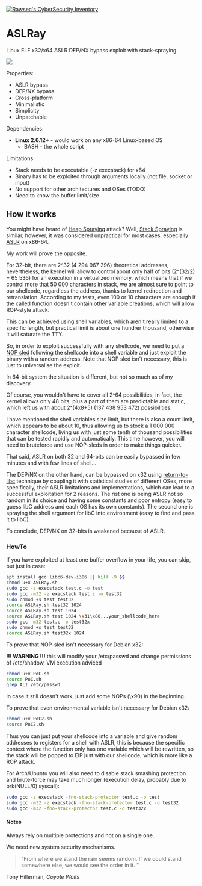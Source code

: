 [![Rawsec's CyberSecurity Inventory](http://list.rawsec.ml/img/badges/Rawsec-inventoried-FF5050_flat-square.svg)](http://list.rawsec.ml/tools.html#ASLRay)

# ASLRay
Linux ELF x32/x64 ASLR DEP/NX bypass exploit with stack-spraying

![](https://i.imgur.com/mBuqu8J.jpg)

Properties:
* ASLR bypass
* DEP/NX bypass
* Cross-platform
* Minimalistic
* Simplicity
* Unpatchable

Dependencies:
* **Linux 2.6.12+** - would work on any x86-64 Linux-based OS
	- BASH - the whole script

Limitations:
* Stack needs to be executable (-z execstack) for x64
* Binary has to be exploited through arguments locally (not file, socket or input)
* No support for other architectures and OSes (TODO)
* Need to know the buffer limit/size

## How it works
You might have heard of [Heap Spraying](https://www.corelan.be/index.php/2011/12/31/exploit-writing-tutorial-part-11-heap-spraying-demystified/) attack? Well, [Stack Spraying](http://j00ru.vexillium.org/?p=769) is similar, however, it was considered unpractical for most cases, especially [ASLR](https://en.wikipedia.org/wiki/Address_space_layout_randomization) on x86-64.

My work will prove the opposite.

For 32-bit, there are 2^32 (4 294 967 296) theoretical addresses, nevertheless, the kernel will allow to control about only half of bits (2^(32/2) = 65 536) for an execution in a virtualized memory, which means that if we control more that 50 000 characters in stack, we are almost sure to point to our shellcode, regardless the address, thanks to kernel redirection and retranslation. According to my tests, even 100 or 10 characters are enough if the called function doesn't contain other variable creations, which will allow ROP-style attack.

This can be achieved using shell variables, which aren't really limited to a specific length, but practical limit is about one hundrer thousand, otherwise it will saturate the TTY.

So, in order to exploit successfully with any shellcode, we need to put a [NOP sled](https://en.wikipedia.org/wiki/NOP_slide) following the shellcode into a shell variable and just exploit the binary with a random address. Note that NOP sled isn't necessary, this is just to universalise the exploit.


In 64-bit system the situation is different, but not so much as of my discovery.

Of course, you wouldn't have to cover all 2^64 possibilities, in fact, the kernel allows only 48 bits, plus a part of them are predictable and static, which left us with about 2^(4x8+5) (137 438 953 472) possibilities.

I have mentioned the shell variables size limit, but there is also a count limit, which appears to be about 10, thus allowing us to stock a 1 000 000 character shellcode, living us with just some tenth of thousand possibilities that can be tested rapidly and automatically. This time however, you will need to bruteforce and use NOP-sleds in order to make things quicker.

That said, ASLR on both 32 and 64-bits can be easily bypassed in few minutes and with few lines of shell...

The DEP/NX on the other hand, can be bypassed on x32 using [return-to-libc](https://www.exploit-db.com/docs/28553.pdf) technique by coupling it with statistical studies of different OSes, more specifically, their ASLR limitations and implementations, which can lead to a successful exploitation for 2 reasons.
The rist one is being ASLR not so random in its choice and having some constants and poor entropy (easy to guess libC address and each OS has its own constants).
The second one is spraying the shell argument for libC into environment (easy to find and pass it to libC).

To conclude, DEP/NX on 32-bits is weakened because of ASLR.

### HowTo

If you have exploited at least one buffer overflow in your life, you can skip, but just in case:
```bash
apt install gcc libc6-dev-i386 || kill -9 $$
chmod u+x ASLRay.sh
sudo gcc -z execstack test.c -o test
sudo gcc -m32 -z execstack test.c -o test32
sudo chmod +s test test32
source ASLRay.sh test32 1024
source ASLRay.sh test 1024
source ASLRay.sh test 1024 \x31\x80...your_shellcode_here
sudo gcc -m32 test.c -o test32x
sudo chmod +s test test32
source ASLRay.sh test32x 1024
```
To prove that NOP-sled isn't necessary for Debian x32:

**!!! WARNING !!!** this will modify your /etc/passwd and change permissions of /etc/shadow, VM execution adviced
```bash
chmod u+x PoC.sh
source PoC.sh
grep ALI /etc/passwd
```
In case it still doesn't work, just add some NOPs (\x90) in the beginning.

To prove that even environmental variable isn't necessary for Debian x32:
```bash
chmod u+x PoC2.sh
source PoC2.sh
```

Thus you can just put your shellcode into a variable and give random addresses to registers for a shell with ASLR, this is because the specific context where the function only has one variable which will be rewritten, so the stack will be popped to EIP just with our shellcode, which is more like a ROP attack.


For Arch/Ubuntu you will also need to disable stack smashing protection and brute-force may take much longer (execution delay, probably due to brk(NULL/0) syscall):
```bash
sudo gcc -z execstack -fno-stack-protector test.c -o test
sudo gcc -m32 -z execstack -fno-stack-protector test.c -o test32
sudo gcc -m32 -fno-stack-protector test.c -o test32x
```

#### Notes

Always rely on multiple protections and not on a single one.

We need new system security mechanisms.

> "From where we stand the rain seems random. If we could stand somewhere else, we would see the order in it. "

Tony Hillerman, *Coyote Waits*
